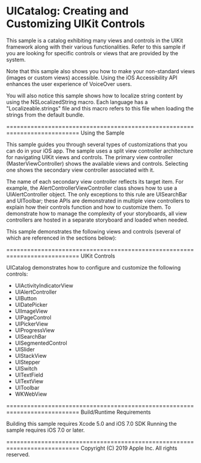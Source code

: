 UICatalog: Creating and Customizing UIKit Controls
===========================================================================

This sample is a catalog exhibiting many views and controls in the UIKit framework along with their various functionalities. Refer to this sample if you are looking for specific controls or views that are provided by the system.

Note that this sample also shows you how to make your non-standard views (images or custom views) accessible. Using the iOS Accessibility API enhances the user experience of VoiceOver users.

You will also notice this sample shows how to localize string content by using the NSLocalizedString macro. Each language has a "Localizeable.strings" file and this macro refers to this file when loading the strings from the default bundle.

===========================================================================
Using the Sample

This sample guides you through several types of customizations that you can do in your iOS app.  The sample uses a split view controller architecture for navigating UIKit views and controls. The primary view controller (MasterViewController) shows the available views and controls. Selecting one shows the secondary view controller associated with it.

The name of each secondary view controller reflects its target item. For example, the AlertControllerViewController class shows how to use a UIAlertController object. The only exceptions to this rule are UISearchBar and UIToolbar; these APIs are demonstrated in multiple view controllers to explain how their controls function and how to customize them. To demonstrate how to manage the complexity of your storyboards, all view controllers are hosted in a separate storyboard and loaded when needed.

This sample demonstrates the following views and controls (several of which are referenced in the sections below):

===========================================================================
UIKit Controls

UICatalog demonstrates how to configure and customize the following controls:

+ UIActivityIndicatorView
+ UIAlertController
+ UIButton
+ UIDatePicker
+ UIImageView
+ UIPageControl
+ UIPickerView
+ UIProgressView
+ UISearchBar
+ UISegmentedControl
+ UISlider
+ UIStackView
+ UIStepper
+ UISwitch
+ UITextField
+ UITextView
+ UIToolbar
+ WKWebView

===========================================================================
Build/Runtime Requirements

Building this sample requires Xcode 5.0 and iOS 7.0 SDK
Running the sample requires iOS 7.0 or later.

===========================================================================
Copyright (C) 2019 Apple Inc. All rights reserved.
